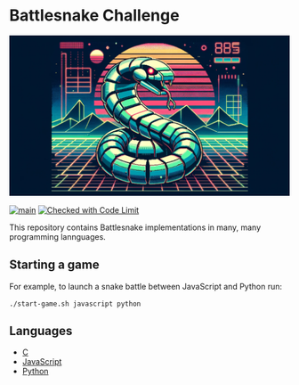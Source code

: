 # Battlesnake Challenge

![Logo](logo.png)

[![main](https://github.com/getcodelimit/pl-battlesnake/actions/workflows/main.yml/badge.svg)](https://github.com/getcodelimit/pl-battlesnake/actions/workflows/main.yml)
[![Checked with Code Limit](https://codelimit.vercel.app/api/badge/getcodelimit/pl-battlesnake)](https://github.com/getcodelimit/codelimit)

This repository contains Battlesnake implementations in many, many programming
lannguages.

## Starting a game

For example, to launch a snake battle between JavaScript and Python run:

```shell
./start-game.sh javascript python
```

## Languages

- [C](c/)
- [JavaScript](javascript/)
- [Python](python/)
